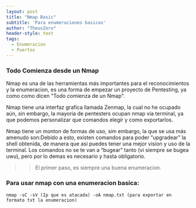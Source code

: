 ```yaml
---
layout: post
title: "Nmap Basic"
subtitle: 'Para enumeraciones basicas'
author: "TheusZero"
header-style: text
tags:
  - Enumeracion
  - Puertos
---
```

### Todo Comienza desde un Nmap

Nmap es una de las herramientas más importantes para el reconocimientos y la enumeracion, es una forma de empezar un proyecto de Pentesting, ya como como dicen "Todo comienza de un Nmap".

Nmap tiene una interfaz grafica llamada Zenmap, la cual no he ocupado aún, sin embargo, la mayoria de pentesters ocupan nmap vía terminal, ya que podemos personalizar que comandos elegir y como exportarlos.

Nmap tiene un monton de formas de uso, sim embargo, la que se usa más amenudo son:Debido a esto, existen comandos para poder “upgradear” la shell obtenida, de manera que asi puedes tener una mejor vision y uso de la terminal. Los comandos no se te van a “bugear” tanto (vi siempre se bugea uwu), pero por lo demas es necesario y hasta obligatorio.

>> El primer paso, es siempre una buena enumeracion.

### Para usar nmap con una enumeracion basica:

```vim
nmap -sC -sV (Ip que es atacada) -oA nmap.txt (para exportar en formato txt la enumeracion)
```







